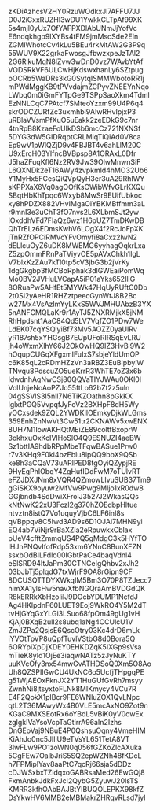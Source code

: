 zKDiAzhcsV2HY0RzuWOdkxJl7AFFU7JJ
D0J2iCxxRUZHl3wDU1YwkkCLTpAf99XK
5s4mjl0yUx7OfYAFPXDlAbUNmJjYofVc
E6ndqkhgp9IXYBs4tFM9jmMscSde2Eln
ZGMIWhotcCv4kLu5BEu4rkMtAW2G3P9q
55WUV9X22grkaFwosgJfbwzxpeJzTAl2
2G6RlkuMqN8lZvw3wDnD0vz7WAvbYtAf
VODSRkVF6ULCwHjKdswxhanLy6SZtpug
pOCRb5WaDRs3kG0SytqISMMWbotoRR1j
mPWdMggKB9tPVvdajmZCPyvZNEEYnNqo
LWbq0m0iGmFYTpGe9TSPpSaoXkm4Tdml
EzNNLCqC7PAtcf7SMteoYzxm99U4P6q4
skrODCZURfZc3uxmhbl9AlwRHvIpjxP3
uRBlaVVsmPfXuO5uEakk2zeEDkG9c7nr
4tnRpB8KzaeFoUIkDSb6mcCz721NXNSf
5DYG3dW5GIDRqptCRLMlqTiQiAd0V8ca
Ep9wV1pWlQZjD9v4FBJBT4v6ahLlM20C
U9xErcH03YlfncBVBpsp8A1ORAxL0Dfr
J5haZFuqKfl6Nz2RV9Jw39OlwMnwnSiF
L6QXNDk2eT16AWy4zvpkmld4hMO32Ub6
Y1MyHx5FCesQiQVpQyH3er3uA29RhIWY
sKPPXaX6Vq0agOOfKsCWibWfvGLrKXQu
SBqtHbKhTpqc6Wxyb8MwSr9EUifUbkoc
xy8hPDZX882VHvIMgaOiYBKMBffmm3aL
r9mnI3e3uChT3fO7nvs2L6XLbmSJt2yw
IOxddhVFd7FIaQz6wz1H6pUZ7TmDKwDB
QhTrELz6EDmsKwhV6LOgX4f2RcJoFpXK
jTnRZfOPCiRMVcYFvOmyfi8aCxz2lwN2
dELlcuOyZ6uDK8MWEMG6yyhagOqkrLxa
Z5zpOmmFRnPaTViyvOE5pAVxChkh1IgL
V7blxKzZAu7kTl0tp5cV3jbG3b2jVrKy
1dgGkgbp3fMCBoRphak3dlGWEaiPomWq
Mo0BV2JVHuLVCapA5iP01aYks652IllG
8ORuaPw5AHfEt5MYWk47HqUyRUftC0Db
2t0Si2yAeHR1RHZztpeecGynWtJ8B2Bc
w27Mx4VsAzlmYyLKxS5WVJMHUAbzB3YX
5nANFCMQLaKr9r1AyTJ5ZNXRMjkX5jNM
RhHpdsnt1AaC84Qd5LV7VqfZO1PDw7We
LdEK07cqYSQlyiBf73Mv5AOZZ0yaUlRv
yR187sh5xYHGsgB7EUpUFoRIRSqEvLRU
jh4oWxmXlhY66J2OkOwHQ9IZ3HvBl9W2
hOqupCUGqXFgxmIFuIxS7sbjeYldUmOP
c6K85qL2cRDmHZzVn3aRBZ3EuBIpbylW
TNvqu8PdscuZO5ueKrrR3WhTE7oZ3x6b
IdwdnhAqNwCSj80QQVaTIYJWAu0OKl0l
VolUnjeNoAoPZJo55ftLo62bZt2z5uln
04gSSVlS3I5nll7N6TiKZOathn8pGkKX
IglxtPGQ5VvpqfJyFoVz2BXHpF8dH5Wy
yOCxsdek9ZQL2YWDKIlOEmkyDjkWLGms
359EnhZnNwVt3Cw51tr2CKNAWv5xwENX
8UH7M1IowAKHQtMEiZE89coltfBxoprW
3okhxuOxKcIVlHoSlO4Q9ESNUZI4aeBW
Sz1bttIA9hdbRPpMbeTFqwBASue1Prw0
r7v3KHq9F0ki4bzEblu8ipQQ9bbX9QSb
ke8h3aCQaV73uARlPED8tgOyiQZypjRE
9HyEgPhIObqY4ZgHufIDdFwM7oTUlvRT
eFZJDXJNm8xVQR4QZmowLlvuSUB37Tm9
gGiSKX9oyuw2MfVw9Pwg9Mljo1xR0dw8
GGjbndb4SdDwiXFrolJ3527J2WkasQQs
kNtNwK22xU3Fczl2g370hZOEdbpHltue
ntvztn8istQ7Vo1uquyVjbC6LF6inI8s
qVBppqv8C5Iwd3AD9s6D1OJAi7MHN9yi
EQ4ab7ViNjr9rBaXZla2eRpuwkxCblax
pUeV4cfftZmmqUS4PQ5gMdgC3k5HYfTO
IHJnPNQvIfofRdp53xm6YNnC8BunXFZN
ssxbOdBILFdlo00IGbtPaCe4baqVdnl4
eSlSRD94ItJaPm30CTNCeIgQhbv2xJh2
03bJbTj5plqdG7txWjrF9OA8rGipn9CF
8DCUSQTTDYXWkqIM5Bm3O70P8TZJecc7
nimXA1ylsHw5navXfbNGQraAmBVDGdQK
R8kERRkXbHzoIilJ9DOcbYDUMP1NcfdJ
Ag4HKlpdnF60LUET9Eoj9WkRO4Y5M2dT
tvHjGYqGxYLGi3LSuo68fpOm49gUg1vH
KjAj0BXqB2ull2s8ubq1aNg4CCUlcU1V
ZmJZPa2QsjsE6QscOtry03Kc4drD6mLk
iYVOtTpVP8uQpfTuvlVStbG8d0Bora5Q
6ORYpiXpDjXDEY0EHKDZqK5IXGp9sVsa
mTieK8yId1OjEe3iaqwNATz5zJyNuKTY
uuKVcOfy3nx54mwGvATHDSoQ0Xm5O8Ao
Uh8QZSPIlGwCU4UkNC6o5UcfjTHpgqPE
g51WjAEOxFknJX2YT1HuGUfGvRh7msyy
ZwnhNi8jtsyxtoFLNk8MIKmycy4VCu7R
E4F2QokX1plBcr9FE6WNluZOX1QvLNpc
qtL2T36MAwyWx4B0VLE5mcAxNO9Zot9n
KGaC9MXSEotRx6oYBdL5vBiK0yV0owEx
zgIgkIVaYsoVcpTaGtirrA96aIn2Izhs
DnGEoVaj9NBuE4P0QshsuOqny4VmeHIM
KiAhJo0nc5JlIiU9eTVsYL651TetA8VT
3lwFLw9PO1zoWN0q056fGZKoZlcAXuka
5GgFEw7OalbJriS5SQ2epWZNh48fKDcL
h7FPMipIYav8aaPtC7qcRj66sja5dDDz
cDJWSxbxTZldqxoGABRsaMed26EwGQj8
FxmAnbkJdkFxJcI2QybG5ZyuwJ20lsTS
KMRR3kfhOAbBAJBtYIBUQOLEPKX98kfZ
DsYkwHV6MMB2eMBMakrZHRqvRLsd7jyI
